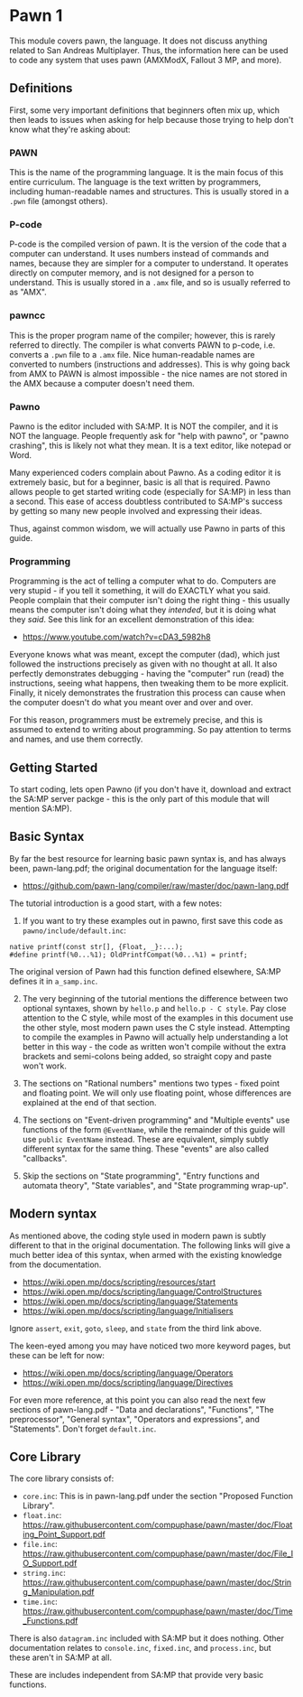 # Pawn 1

This module covers pawn, the language.  It does not discuss anything related to San Andreas Multiplayer.  Thus, the information here can be used to code any system that uses pawn (AMXModX, Fallout 3 MP, and more).

## Definitions

First, some very important definitions that beginners often mix up, which then leads to issues when asking for help because those trying to help don't know what they're asking about:

### PAWN

This is the name of the programming language.  It is the main focus of this entire curriculum.  The language is the text written by programmers, including human-readable names and structures.  This is usually stored in a `.pwn` file (amongst others).

### P-code

P-code is the compiled version of pawn.  It is the version of the code that a computer can understand.  It uses numbers instead of commands and names, because they are simpler for a computer to understand.  It operates directly on computer memory, and is not designed for a person to understand.  This is usually stored in a `.amx` file, and so is usually referred to as "AMX".

### pawncc

This is the proper program name of the compiler; however, this is rarely referred to directly.  The compiler is what converts PAWN to p-code, i.e. converts a `.pwn` file to a `.amx` file.  Nice human-readable names are converted to numbers (instructions and addresses).  This is why going back from AMX to PAWN is almost impossible - the nice names are not stored in the AMX because a computer doesn't need them.

### Pawno

Pawno is the editor included with SA:MP.  It is NOT the compiler, and it is NOT the language.  People frequently ask for "help with pawno", or "pawno crashing", this is likely not what they mean.  It is a text editor, like notepad or Word.

Many experienced coders complain about Pawno.  As a coding editor it is extremely basic, but for a beginner, basic is all that is required.  Pawno allows people to get started writing code (especially for SA:MP) in less than a second.  This ease of access doubtless contributed to SA:MP's success by getting so many new people involved and expressing their ideas.

Thus, against common wisdom, we will actually use Pawno in parts of this guide.

### Programming

Programming is the act of telling a computer what to do.  Computers are very stupid - if you tell it something, it will do EXACTLY what you said.  People complain that their computer isn't doing the right thing - this usually means the computer isn't doing what they *intended*, but it is doing what they *said*.  See this link for an excellent demonstration of this idea:

* https://www.youtube.com/watch?v=cDA3_5982h8

Everyone knows what was meant, except the computer (dad), which just followed the instructions precisely as given with no thought at all.  It also perfectly demonstrates debugging - having the "computer" run (read) the instructions, seeing what happens, then tweaking them to be more explicit.  Finally, it nicely demonstrates the frustration this process can cause when the computer doesn't do what you meant over and over and over.

For this reason, programmers must be extremely precise, and this is assumed to extend to writing about programming.  So pay attention to terms and names, and use them correctly.

## Getting Started

To start coding, lets open Pawno (if you don't have it, download and extract the SA:MP server packge - this is the only part of this module that will mention  SA:MP).

## Basic Syntax

By far the best resource for learning basic pawn syntax is, and has always been, pawn-lang.pdf; the original documentation for the language itself:

* https://github.com/pawn-lang/compiler/raw/master/doc/pawn-lang.pdf

The tutorial introduction is a good start, with a few notes:

1. If you want to try these examples out in pawno, first save this code as `pawno/include/default.inc`:

```pawn
native printf(const str[], {Float, _}:...);
#define printf(%0...%1); OldPrintfCompat(%0...%1) = printf;
```

The original version of Pawn had this function defined elsewhere, SA:MP defines it in `a_samp.inc`.

2. The very beginning of the tutorial mentions the difference between two optional syntaxes, shown by `hello.p` and `hello.p - C style`.  Pay close attention to the C style, while most of the examples in this document use the other style, most modern pawn uses the C style instead.  Attempting to compile the examples in Pawno will actually help understanding a lot better in this way - the code as written won't compile without the extra brackets and semi-colons being added, so straight copy and paste won't work.

3. The sections on "Rational numbers" mentions two types - fixed point and floating point.  We will only use floating point, whose differences are explained at the end of that section.

4. The sections on "Event-driven programming" and "Multiple events" use functions of the form `@EventName`, while the remainder of this guide will use `public EventName` instead.  These are equivalent, simply subtly different syntax for the same thing.  These "events" are also called "callbacks".

5. Skip the sections on "State programming", "Entry functions and automata theory", "State variables", and "State programming wrap-up".

## Modern syntax

As mentioned above, the coding style used in modern pawn is subtly different to that in the original documentation.  The following links will give a much better idea of this syntax, when armed with the existing knowledge from the documentation.

* https://wiki.open.mp/docs/scripting/resources/start
* https://wiki.open.mp/docs/scripting/language/ControlStructures
* https://wiki.open.mp/docs/scripting/language/Statements
* https://wiki.open.mp/docs/scripting/language/Initialisers

Ignore `assert`, `exit`, `goto`, `sleep`, and `state` from the third link above.

The keen-eyed among you may have noticed two more keyword pages, but these can be left for now:

* https://wiki.open.mp/docs/scripting/language/Operators
* https://wiki.open.mp/docs/scripting/language/Directives

For even more reference, at this point you can also read the next few sections of pawn-lang.pdf - "Data and declarations", "Functions", "The preprocessor", "General syntax", "Operators and expressions", and "Statements".  Don't forget `default.inc`.

## Core Library

The core library consists of:

* `core.inc`: This is in pawn-lang.pdf under the section "Proposed Function Library".
* `float.inc`: https://raw.githubusercontent.com/compuphase/pawn/master/doc/Floating_Point_Support.pdf
* `file.inc`: https://raw.githubusercontent.com/compuphase/pawn/master/doc/File_IO_Support.pdf
* `string.inc`: https://raw.githubusercontent.com/compuphase/pawn/master/doc/String_Manipulation.pdf
* `time.inc`: https://raw.githubusercontent.com/compuphase/pawn/master/doc/Time_Functions.pdf

There is also `datagram.inc` included with SA:MP but it does nothing.  Other documentation relates to `console.inc`, `fixed.inc`, and `process.inc`, but these aren't in SA:MP at all.

These are includes independent from SA:MP that provide very basic functions.


